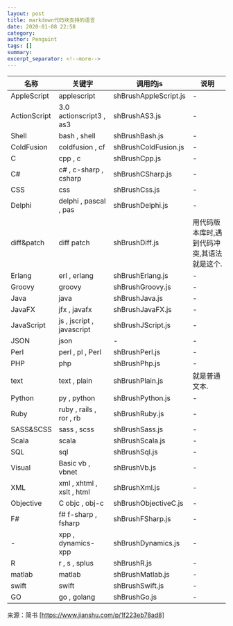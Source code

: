 ```yaml
---
layout: post
title: markdown代码块支持的语言
date: 2020-01-08 22:58
category: 
author: Penguint
tags: []
summary: 
excerpt_separator: <!--more-->
---
```

<!--more-->

| 名称         | 关键字                    | 调用的js              | 说明                                        |
| ------------ | ------------------------- | --------------------- | ------------------------------------------- |
| AppleScript  | applescript               | shBrushAppleScript.js | -                                           |
| ActionScript | 3.0 actionscript3 , as3   | shBrushAS3.js         | -                                           |
| Shell        | bash , shell              | shBrushBash.js        | -                                           |
| ColdFusion   | coldfusion , cf           | shBrushColdFusion.js  | -                                           |
| C            | cpp , c                   | shBrushCpp.js         | -                                           |
| C#           | c# , c-sharp , csharp     | shBrushCSharp.js      | -                                           |
| CSS          | css                       | shBrushCss.js         | -                                           |
| Delphi       | delphi , pascal , pas     | shBrushDelphi.js      | -                                           |
| diff&patch   | diff patch                | shBrushDiff.js        | 用代码版本库时,遇到代码冲突,其语法就是这个. |
| Erlang       | erl , erlang              | shBrushErlang.js      | -                                           |
| Groovy       | groovy                    | shBrushGroovy.js      | -                                           |
| Java         | java                      | shBrushJava.js        | -                                           |
| JavaFX       | jfx , javafx              | shBrushJavaFX.js      | -                                           |
| JavaScript   | js , jscript , javascript | shBrushJScript.js     | -                                           |
| JSON         | json                      | -                     | -                                           |
| Perl         | perl , pl , Perl          | shBrushPerl.js        | -                                           |
| PHP          | php                       | shBrushPhp.js         | -                                           |
| text         | text , plain              | shBrushPlain.js       | 就是普通文本.                               |
| Python       | py , python               | shBrushPython.js      | -                                           |
| Ruby         | ruby , rails , ror , rb   | shBrushRuby.js        | -                                           |
| SASS&SCSS    | sass , scss               | shBrushSass.js        | -                                           |
| Scala        | scala                     | shBrushScala.js       | -                                           |
| SQL          | sql                       | shBrushSql.js         | -                                           |
| Visual       | Basic vb , vbnet          | shBrushVb.js          | -                                           |
| XML          | xml , xhtml , xslt , html | shBrushXml.js         | -                                           |
| Objective    | C objc , obj-c            | shBrushObjectiveC.js  | -                                           |
| F#           | f# f-sharp , fsharp       | shBrushFSharp.js      | -                                           |
| -            | xpp , dynamics-xpp        | shBrushDynamics.js    | -                                           |
| R            | r , s , splus             | shBrushR.js           | -                                           |
| matlab       | matlab                    | shBrushMatlab.js      | -                                           |
| swift        | swift                     | shBrushSwift.js       | -                                           |
| GO           | go , golang               | shBrushGo.js          | -                                           |


来源：简书 [https://www.jianshu.com/p/1f223eb78ad8]